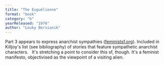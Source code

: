 ```yaml
---
title: "The Euguélionne"
format: "book"
category: "b"
yearReleased: "1976"
author: "Louky Bersianik"
---
```

Part 3 appears to express anarchist sympathies (<a href="http://feministsf.org/quotes/bersianik.html">feministsf.org</a>). Included in  Killjoy's list (see bibliography) of stories that feature sympathetic  anarchist characters.
 
It's stretching a point to consider  this sf, though. It's a feminist manifesto, objectivised as the viewpoint of a  visiting alien.
